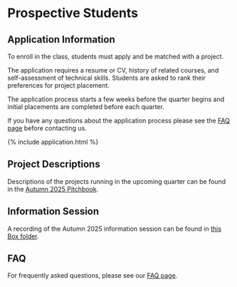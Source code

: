 # Prospective Students

## Application Information
To enroll in the class, students must apply and be matched with a project. 

The application requires a resume or CV, history of related courses, and self-assessment of technical skills. Students are asked to rank their preferences for project placement.

The application process starts a few weeks before the quarter begins and initial placements are completed before each quarter.

If you have any questions about the application process please see the [FAQ page](../faq/) before contacting us. 

{% include application.html %}

## Project Descriptions
Descriptions of the projects running in the upcoming quarter can be found in the [Autumn 2025 Pitchbook](../projects/pitchbooks/2025-autumn-pitchbook.pdf).

## Information Session
A recording of the Autumn 2025 information session can be found in [this Box folder](https://uchicago.box.com/s/35irwnktfazm8sjpdz82z8x6ssnimpcy).

## FAQ
For frequently asked questions, please see our [FAQ page](../faq/). 